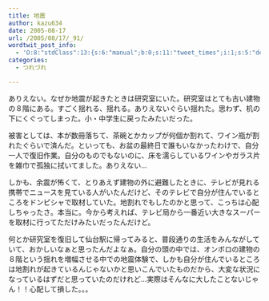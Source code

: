 ```yaml
---
title: 地震
author: kazu634
date: 2005-08-17
url: /2005/08/17/_91/
wordtwit_post_info:
  - 'O:8:"stdClass":13:{s:6:"manual";b:0;s:11:"tweet_times";i:1;s:5:"delay";i:0;s:7:"enabled";i:1;s:10:"separation";s:2:"60";s:7:"version";s:3:"3.7";s:14:"tweet_template";b:0;s:6:"status";i:2;s:6:"result";a:0:{}s:13:"tweet_counter";i:2;s:13:"tweet_log_ids";a:1:{i:0;i:1961;}s:9:"hash_tags";a:0:{}s:8:"accounts";a:1:{i:0;s:7:"kazu634";}}'
categories:
  - つれづれ

---
```

<div class="section">
<p>
    ありえない。なぜか地震が起きたときは研究室にいた。研究室はとても古い建物の８階にある。すごく揺れる、揺れる。ありえないぐらい揺れた。思わず、机の下にくぐってしまった。小・中学生に戻ったみたいだった。
</p></p> 
  
<p>
    被害としては、本が数冊落ちて、茶碗とかカップが何個か割れて、ワイン瓶が割れたぐらいで済んだ。といっても、お盆の最終日で誰もいなかったわけで、自分一人で復旧作業。自分のものでもないのに、床を濡らしているワインやガラス片を雑巾で孤独に拭いてました。ありえない…
</p></p> 
  
<p>
    しかも、余震が怖くて、とりあえず建物の外に避難したときに、テレビが見れる携帯でニュースを見ている人がいたんだけど、そのテレビで自分が住んでいるところをドンピシャで取材していた。地割れでもしたのかと思って、こっちは心配しちゃったさ。本当に。今から考えれば、テレビ局から一番近い大きなスーパーを取材に行ってただけみたいだったんだけど。
</p></p> 
  
<p>
    何とか研究室を復旧して仙台駅に帰ってみると、普段通りの生活をみんながしていて、おかしいなぁと思ったんだよなぁ。自分の頭の中では、オンボロの建物の８階という揺れを増幅させる中での地震体験で、しかも自分が住んでいるところは地割れが起きているんじゃないかと思いこんでいたものだから、大変な状況になっているはずだと思っていたのだけれど…実際はそんなに大したことないじゃん！！心配して損した。。。
</p>
</div>